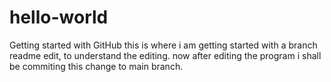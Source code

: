 # hello-world
Getting started with GitHub
this is where i am getting started with a branch readme edit, to understand the editing. now after editing the program i shall be commiting this change to main branch.
